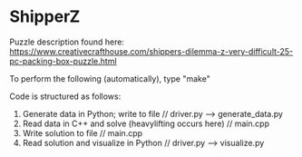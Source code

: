 # ShipperZ

Puzzle description found here:
https://www.creativecrafthouse.com/shippers-dilemma-z-very-difficult-25-pc-packing-box-puzzle.html

To perform the following (automatically), type "make"

Code is structured as follows:
1. Generate data in Python; write to file // driver.py --> generate_data.py
2. Read data in C++ and solve (heavylifting occurs here) // main.cpp
3. Write solution to file // main.cpp
4. Read solution and visualize in Python // driver.py --> visualize.py